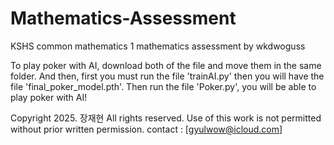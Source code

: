 # Mathematics-Assessment
KSHS common mathematics 1 mathematics assessment by wkdwoguss


To play poker with AI, download both of the file and move them in the same folder.
And then, first you must run the file 'trainAI.py' then you will have the file 'final_poker_model.pth'.
Then run the file 'Poker.py', you will be able to play poker with AI!


Copyright 2025. 장재현 All rights reserved.
Use of this work is not permitted without prior written permission.
contact : [gyulwow@icloud.com]
